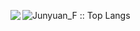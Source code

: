 <p align="left"><img src="https://github-readme-stats.vercel.app/api/top-langs/?username=junyuan-fang&langs_count=8&layout=compact&orgs=1" alt="Junyuan_F :: Top Langs" />
<img align='left' src="https://github-readme-stats.vercel.app/api?username=junyuan-fang&show_icons=true&orgs=1"></p>
